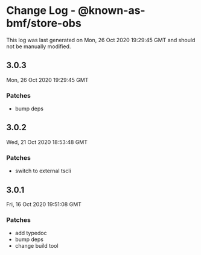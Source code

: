 # Change Log - @known-as-bmf/store-obs

This log was last generated on Mon, 26 Oct 2020 19:29:45 GMT and should not be manually modified.

## 3.0.3
Mon, 26 Oct 2020 19:29:45 GMT

### Patches

- bump deps

## 3.0.2
Wed, 21 Oct 2020 18:53:48 GMT

### Patches

- switch to external tscli

## 3.0.1
Fri, 16 Oct 2020 19:51:08 GMT

### Patches

- add typedoc
- bump deps
- change build tool

